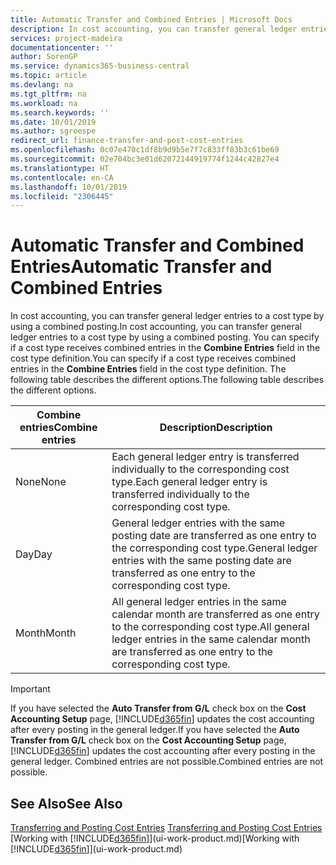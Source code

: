 ```yaml
---
title: Automatic Transfer and Combined Entries | Microsoft Docs
description: In cost accounting, you can transfer general ledger entries to a cost type by using a combined posting. You can specify if a cost type receives combined entries in the **Combine Entries** field in the cost type definition. The following table describes the different options.
services: project-madeira
documentationcenter: ''
author: SorenGP
ms.service: dynamics365-business-central
ms.topic: article
ms.devlang: na
ms.tgt_pltfrm: na
ms.workload: na
ms.search.keywords: ''
ms.date: 10/01/2019
ms.author: sgroespe
redirect_url: finance-transfer-and-post-cost-entries
ms.openlocfilehash: 0c07e470c1df8b9d9b5e7f7c833ff83b3c61be69
ms.sourcegitcommit: 02e704bc3e01d62072144919774f1244c42827e4
ms.translationtype: HT
ms.contentlocale: en-CA
ms.lasthandoff: 10/01/2019
ms.locfileid: "2306445"
---
```

# <a name="automatic-transfer-and-combined-entries"></a><span data-ttu-id="722df-105">Automatic Transfer and Combined Entries</span><span class="sxs-lookup"><span data-stu-id="722df-105">Automatic Transfer and Combined Entries</span></span>
<span data-ttu-id="722df-106">In cost accounting, you can transfer general ledger entries to a cost type by using a combined posting.</span><span class="sxs-lookup"><span data-stu-id="722df-106">In cost accounting, you can transfer general ledger entries to a cost type by using a combined posting.</span></span> <span data-ttu-id="722df-107">You can specify if a cost type receives combined entries in the **Combine Entries** field in the cost type definition.</span><span class="sxs-lookup"><span data-stu-id="722df-107">You can specify if a cost type receives combined entries in the **Combine Entries** field in the cost type definition.</span></span> <span data-ttu-id="722df-108">The following table describes the different options.</span><span class="sxs-lookup"><span data-stu-id="722df-108">The following table describes the different options.</span></span>  

|<span data-ttu-id="722df-109">Combine entries</span><span class="sxs-lookup"><span data-stu-id="722df-109">Combine entries</span></span>|<span data-ttu-id="722df-110">Description</span><span class="sxs-lookup"><span data-stu-id="722df-110">Description</span></span>|  
|---------------------|-----------------|  
|<span data-ttu-id="722df-111">None</span><span class="sxs-lookup"><span data-stu-id="722df-111">None</span></span>|<span data-ttu-id="722df-112">Each general ledger entry is transferred individually to the corresponding cost type.</span><span class="sxs-lookup"><span data-stu-id="722df-112">Each general ledger entry is transferred individually to the corresponding cost type.</span></span>|  
|<span data-ttu-id="722df-113">Day</span><span class="sxs-lookup"><span data-stu-id="722df-113">Day</span></span>|<span data-ttu-id="722df-114">General ledger entries with the same posting date are transferred as one entry to the corresponding cost type.</span><span class="sxs-lookup"><span data-stu-id="722df-114">General ledger entries with the same posting date are transferred as one entry to the corresponding cost type.</span></span>|  
|<span data-ttu-id="722df-115">Month</span><span class="sxs-lookup"><span data-stu-id="722df-115">Month</span></span>|<span data-ttu-id="722df-116">All general ledger entries in the same calendar month are transferred as one entry to the corresponding cost type.</span><span class="sxs-lookup"><span data-stu-id="722df-116">All general ledger entries in the same calendar month are transferred as one entry to the corresponding cost type.</span></span>|  

> [!IMPORTANT]  
>  <span data-ttu-id="722df-117">If you have selected the **Auto Transfer from G/L** check box on the **Cost Accounting Setup** page, [!INCLUDE[d365fin](includes/d365fin_md.md)] updates the cost accounting after every posting in the general ledger.</span><span class="sxs-lookup"><span data-stu-id="722df-117">If you have selected the **Auto Transfer from G/L** check box on the **Cost Accounting Setup** page, [!INCLUDE[d365fin](includes/d365fin_md.md)] updates the cost accounting after every posting in the general ledger.</span></span> <span data-ttu-id="722df-118">Combined entries are not possible.</span><span class="sxs-lookup"><span data-stu-id="722df-118">Combined entries are not possible.</span></span>  

## <a name="see-also"></a><span data-ttu-id="722df-119">See Also</span><span class="sxs-lookup"><span data-stu-id="722df-119">See Also</span></span>  
 <span data-ttu-id="722df-120">[Transferring and Posting Cost Entries](finance-transfer-and-post-cost-entries.md) </span><span class="sxs-lookup"><span data-stu-id="722df-120">[Transferring and Posting Cost Entries](finance-transfer-and-post-cost-entries.md) </span></span>  
 <span data-ttu-id="722df-121">[Working with [!INCLUDE[d365fin](includes/d365fin_md.md)]](ui-work-product.md)</span><span class="sxs-lookup"><span data-stu-id="722df-121">[Working with [!INCLUDE[d365fin](includes/d365fin_md.md)]](ui-work-product.md)</span></span>
